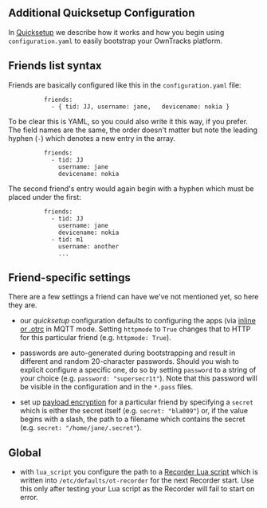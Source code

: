 ## Additional Quicksetup Configuration

In [Quicksetup](../guide/quicksetup.md) we describe how it works and how you begin using `configuration.yaml` to easily bootstrap your OwnTracks platform.

## Friends list syntax

Friends are basically configured like this in the `configuration.yaml` file:

              friends:
                - { tid: JJ, username: jane,   devicename: nokia }

To be clear this is YAML, so you could also write it this way, if you prefer. The field names are the same, the order doesn't matter but note the leading hyphen (`-`) which denotes a new entry in the array.

              friends:
                - tid: JJ
                  username: jane
                  devicename: nokia

The second friend's entry would again begin with a hyphen which must be placed under the first:

              friends:
                - tid: JJ
                  username: jane
                  devicename: nokia
                - tid: m1
                  username: another
                  ...

## Friend-specific settings

There are a few settings a friend can have we've not mentioned yet, so here they are.


- our _quicksetup_ configuration defaults to configuring the apps (via [inline or .otrc](../features/remoteconfig.md) in MQTT mode. Setting `httpmode` to `True` changes that to HTTP for this particular friend (e.g. `httpmode: True`).

- passwords are auto-generated during bootstrapping and result in different and random 20-character passwords. Should you wish to explicit configure a specific one, do so by setting `password` to a string of your choice (e.g. `password: "supersecr1t"`). Note that this password will be visible in the configuration and in the `*.pass` files.

- set up [payload encryption](../features/encrypt.md) for a particular friend by specifying a `secret` which is either the secret itself (e.g. `secret: "bla009"`) or, if the value begins with a slash, the path to a filename which contains the secret (e.g. `secret: "/home/jane/.secret"`).

## Global

- with `lua_script` you configure the path to a [Recorder Lua script](../tech/lua.md)  which is written into `/etc/defaults/ot-recorder` for the next Recorder start. Use this only after testing your Lua script as the Recorder will fail to start on error.
